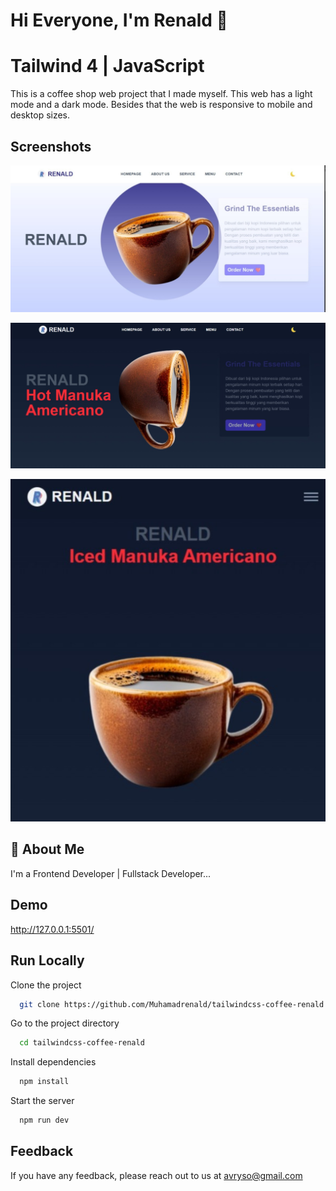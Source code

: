 # Hi Everyone, I'm Renald 👋

# Tailwind 4 | JavaScript

This is a coffee shop web project that I made myself. This web has a light mode and a dark mode. Besides that the web is responsive to mobile and desktop sizes.

## Screenshots

![App Screenshot](./img/light-mode.jpeg)

![App Screenshot](./img/dark-mode.jpeg)

![App Screenshot](./img/mobile-dark.jpeg)

## 🚀 About Me

I'm a Frontend Developer | Fullstack Developer...

## Demo

http://127.0.0.1:5501/

## Run Locally

Clone the project

```bash
  git clone https://github.com/Muhamadrenald/tailwindcss-coffee-renald.git
```

Go to the project directory

```bash
  cd tailwindcss-coffee-renald
```

Install dependencies

```bash
  npm install
```

Start the server

```bash
  npm run dev
```

## Feedback

If you have any feedback, please reach out to us at avryso@gmail.com
